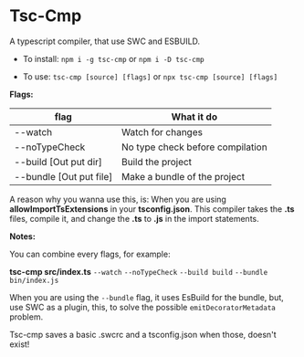   

# Tsc-Cmp

A typescript compiler, that use SWC and ESBUILD.

- To install: `npm i -g tsc-cmp` or `npm i -D tsc-cmp`

  

- To use: `tsc-cmp [source] [flags]` or `npx tsc-cmp [source] [flags]`

  

**Flags:**

|flag| What it do |
|--------------|--|
| --watch | Watch for changes |
| --noTypeCheck | No type check before compilation |
| --build [Out put dir] | Build the project |
| --bundle [Out put file] | Make a bundle of the project |

A reason why you wanna use this, is: When you are using **allowImportTsExtensions** in your **tsconfig.json**. This compiler takes the **.ts** files, compile it, and change the **.ts** to **.js** in the import statements.

**Notes:**

You can combine every flags, for example: 

**tsc-cmp src/index.ts** `--watch` `--noTypeCheck` `--build build` `--bundle bin/index.js`

When you are using the `--bundle` flag, it uses EsBuild for the bundle, but, use SWC as a plugin, this, to solve the possible `emitDecoratorMetadata` problem.

Tsc-cmp saves a basic .swcrc and a tsconfig.json when those, doesn't exist!